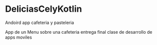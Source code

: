 # DeliciasCelyKotlin
Andoird app cafeteria y pasteleria 

App de un Menu sobre una cafeteria entrega final clase de desarrollo de apps moviles 

